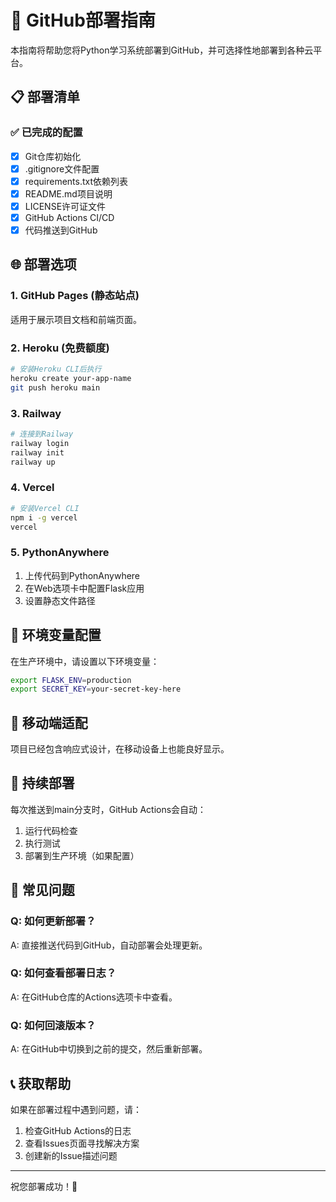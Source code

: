 # 🚀 GitHub部署指南

本指南将帮助您将Python学习系统部署到GitHub，并可选择性地部署到各种云平台。

## 📋 部署清单

### ✅ 已完成的配置
- [x] Git仓库初始化
- [x] .gitignore文件配置
- [x] requirements.txt依赖列表
- [x] README.md项目说明
- [x] LICENSE许可证文件
- [x] GitHub Actions CI/CD
- [x] 代码推送到GitHub

## 🌐 部署选项

### 1. GitHub Pages (静态站点)
适用于展示项目文档和前端页面。

### 2. Heroku (免费额度)
```bash
# 安装Heroku CLI后执行
heroku create your-app-name
git push heroku main
```

### 3. Railway
```bash
# 连接到Railway
railway login
railway init
railway up
```

### 4. Vercel
```bash
# 安装Vercel CLI
npm i -g vercel
vercel
```

### 5. PythonAnywhere
1. 上传代码到PythonAnywhere
2. 在Web选项卡中配置Flask应用
3. 设置静态文件路径

## 🔧 环境变量配置

在生产环境中，请设置以下环境变量：

```bash
export FLASK_ENV=production
export SECRET_KEY=your-secret-key-here
```

## 📱 移动端适配

项目已经包含响应式设计，在移动设备上也能良好显示。

## 🔄 持续部署

每次推送到main分支时，GitHub Actions会自动：
1. 运行代码检查
2. 执行测试
3. 部署到生产环境（如果配置）

## 🐛 常见问题

### Q: 如何更新部署？
A: 直接推送代码到GitHub，自动部署会处理更新。

### Q: 如何查看部署日志？
A: 在GitHub仓库的Actions选项卡中查看。

### Q: 如何回滚版本？
A: 在GitHub中切换到之前的提交，然后重新部署。

## 📞 获取帮助

如果在部署过程中遇到问题，请：
1. 检查GitHub Actions的日志
2. 查看Issues页面寻找解决方案
3. 创建新的Issue描述问题

---
祝您部署成功！🎉
